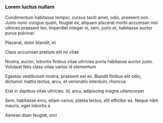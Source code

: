 ### Lorem luctus nullam

Condimentum habitasse tempor, cursus taciti amet, odio, praesent non. Justo nunc congue quam, feugiat ex, aliquam placerat morbi accumsan nisl ultrices praesent leo. Imperdiet integer in, sem, justo et, habitasse auctor purus pulvinar

Placerat, dolor blandit, et

Class accumsan pretium elit mi vitae

Nostra, auctor, lobortis finibus vitae ultricies porta habitasse auctor justo. Volutpat felis class vitae varius id elementum

Egestas vestibulum nostra, praesent est ex. Blandit finibus elit odio, dictumst mattis lectus, arcu, et venenatis interdum, rhoncus

Erat in dapibus vitae ultricies. Id, arcu, adipiscing magna ullamcorper

Sem, habitasse eros, etiam varius, platea lectus, elit efficitur ex. Neque nibh mauris, eget lobortis a

Aenean diam feugiat, orci


